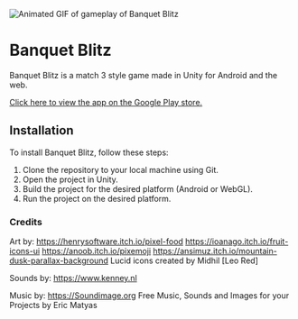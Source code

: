 ![Animated GIF of gameplay of Banquet Blitz](https://media.githubusercontent.com/media/followthedopamine/food-switch/main/Assets/Docs/BanquetBlitz.gif)

# Banquet Blitz

Banquet Blitz is a match 3 style game made in Unity for Android and the web.

[Click here to view the app on the Google Play store.](https://play.google.com/store/apps/details?id=com.ComputerMarmalade.FoodSwitch)

## Installation

To install Banquet Blitz, follow these steps:

1. Clone the repository to your local machine using Git.
2. Open the project in Unity.
3. Build the project for the desired platform (Android or WebGL).
4. Run the project on the desired platform.

### Credits

Art by:
https://henrysoftware.itch.io/pixel-food
https://ioanago.itch.io/fruit-icons-ui
https://anoob.itch.io/pixemoji
https://ansimuz.itch.io/mountain-dusk-parallax-background
Lucid icons created by Midhil [Leo Red]

Sounds by:
https://www.kenney.nl

Music by:
https://Soundimage.org
Free Music, Sounds and Images for your Projects by Eric Matyas
